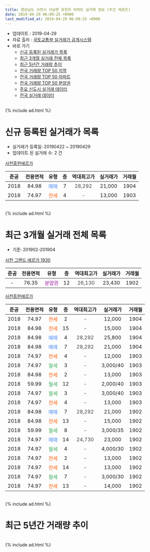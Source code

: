 ```yaml
---
title: 경상남도 사천시 사남면 유천리 아파트 실거래 정보 (주간 레포트)
date: 2019-04-29 06:09:25 +0900
last_modified_at: 2019-04-29 06:09:25 +0900
---
```


* 업데이트 : 2019-04-29
* 자료 출처 : [국토교통부 실거래가 공개시스템](http://rt.molit.go.kr)
* 바로 가기
    * [신규 등록된 실거래가 목록](#신규-등록된-실거래가-목록)
    * [최근 3개월 실거래 전체 목록](#최근-3개월-실거래-전체-목록)
    * [최근 5년간 거래량 추이](#최근-5년간-거래량-추이)
    * [전국 거래량 TOP 50 지역](https://inasie.github.io/apt-trade-info/최근-3개월-전국에서-가장-거래가-많이-발생한-지역)
    * [전국 거래량 TOP 50 아파트](https://inasie.github.io/apt-trade-info/최근-3개월-전국에서-가장-거래가-많이-발생한-아파트)
    * [전국 거래량 TOP 50 분양권](https://inasie.github.io/apt-trade-info/최근-3개월-전국에서-가장-거래가-많이-발생한-분양권)
    * [주요 신도시 실거래 데이터](https://inasie.github.io/apt-trade-info/주요-신도시)
    * [전국 실거래 데이터](https://inasie.github.io/apt-trade-info/전국)
<br>
{% include ad.html %}
<br>

# 신규 등록된 실거래가 목록
* 실거래가 등록일: 20190422 ~ 20190429
* 업데이트 된 실거래 수: 2 건


[사천흥한에르가](https://search.naver.com/search.naver?query=%EA%B2%BD%EC%83%81%EB%82%A8%EB%8F%84+%EC%82%AC%EC%B2%9C%EC%8B%9C+%EC%82%AC%EB%82%A8%EB%A9%B4+%EC%9C%A0%EC%B2%9C%EB%A6%AC+%EC%82%AC%EC%B2%9C%ED%9D%A5%ED%95%9C%EC%97%90%EB%A5%B4%EA%B0%80)

|준공|전용면적|유형|층|역대최고가|실거래가|거래월|
|:---:|:---:|:---:|:---:|:---:|:---:|:---:|
|2018|84.98|<span style="color:#4285f3">매매</span>|7|<span style="color:#444444">28,292</span>|21,000|1904|
|2018|74.97|<span style="color:#ff5a00">전세</span>|4|<span style="color:#444444">-</span>|13,000|1903|


<br>
{% include ad.html %}
<br>

# 최근 3개월 실거래 전체 목록
* 기준: 201902-201904


[사천 그랜드 에르가 1930](https://search.naver.com/search.naver?query=%EA%B2%BD%EC%83%81%EB%82%A8%EB%8F%84+%EC%82%AC%EC%B2%9C%EC%8B%9C+%EC%82%AC%EB%82%A8%EB%A9%B4+%EC%9C%A0%EC%B2%9C%EB%A6%AC+%EC%82%AC%EC%B2%9C+%EA%B7%B8%EB%9E%9C%EB%93%9C+%EC%97%90%EB%A5%B4%EA%B0%80+1930)

|준공|전용면적|유형|층|역대최고가|실거래가|거래월|
|:---:|:---:|:---:|:---:|:---:|:---:|:---:|
|-|76.35|<span style="color:#9C11A5">분양권</span>|12|<span style="color:#444444">26,130</span>|23,430|1902|

[사천흥한에르가](https://search.naver.com/search.naver?query=%EA%B2%BD%EC%83%81%EB%82%A8%EB%8F%84+%EC%82%AC%EC%B2%9C%EC%8B%9C+%EC%82%AC%EB%82%A8%EB%A9%B4+%EC%9C%A0%EC%B2%9C%EB%A6%AC+%EC%82%AC%EC%B2%9C%ED%9D%A5%ED%95%9C%EC%97%90%EB%A5%B4%EA%B0%80)

|준공|전용면적|유형|층|역대최고가|실거래가|거래월|
|:---:|:---:|:---:|:---:|:---:|:---:|:---:|
|2018|74.97|<span style="color:#ff5a00">전세</span>|2|<span style="color:#444444">-</span>|12,000|1904|
|2018|84.98|<span style="color:#ff5a00">전세</span>|15|<span style="color:#444444">-</span>|15,000|1904|
|2018|84.98|<span style="color:#4285f3">매매</span>|4|<span style="color:#444444">28,292</span>|25,800|1904|
|2018|84.98|<span style="color:#4285f3">매매</span>|7|<span style="color:#444444">28,292</span>|21,000|1904|
|2018|74.97|<span style="color:#ff5a00">전세</span>|4|<span style="color:#444444">-</span>|12,000|1903|
|2018|74.97|<span style="color:#34a853">월세</span>|3|<span style="color:#444444">-</span>|3,000/40|1903|
|2018|84.98|<span style="color:#ff5a00">전세</span>|2|<span style="color:#444444">-</span>|13,000|1903|
|2018|59.99|<span style="color:#34a853">월세</span>|12|<span style="color:#444444">-</span>|2,000/40|1903|
|2018|74.97|<span style="color:#34a853">월세</span>|3|<span style="color:#444444">-</span>|3,000/40|1903|
|2018|74.97|<span style="color:#ff5a00">전세</span>|4|<span style="color:#444444">-</span>|13,000|1903|
|2018|84.98|<span style="color:#4285f3">매매</span>|7|<span style="color:#444444">28,292</span>|21,000|1902|
|2018|84.98|<span style="color:#ff5a00">전세</span>|13|<span style="color:#444444">-</span>|15,000|1902|
|2018|59.99|<span style="color:#34a853">월세</span>|8|<span style="color:#444444">-</span>|3,000/35|1902|
|2018|74.97|<span style="color:#4285f3">매매</span>|14|<span style="color:#444444">24,730</span>|23,000|1902|
|2018|74.97|<span style="color:#34a853">월세</span>|4|<span style="color:#444444">-</span>|4,000/30|1902|
|2018|74.97|<span style="color:#ff5a00">전세</span>|2|<span style="color:#444444">-</span>|13,000|1902|
|2018|74.97|<span style="color:#ff5a00">전세</span>|14|<span style="color:#444444">-</span>|13,000|1902|
|2018|74.97|<span style="color:#34a853">월세</span>|7|<span style="color:#444444">-</span>|3,000/30|1902|
|2018|74.97|<span style="color:#ff5a00">전세</span>|13|<span style="color:#444444">-</span>|14,000|1902|


<br>
{% include ad.html %}
<br>

# 최근 5년간 거래량 추이


<div style="width:100%;">
    <canvas id="deal_progress" height="200"></canvas>
</div>

<script>
new Chart(document.getElementById("deal_progress"), {
    type: 'line',
    data: {
        labels: ['201404','201405','201406','201407','201408','201409','201410','201411','201412','201501','201502','201503','201504','201505','201506','201507','201508','201509','201510','201511','201512','201601','201602','201603','201604','201605','201606','201607','201608','201609','201610','201611','201612','201701','201702','201703','201704','201705','201706','201707','201708','201709','201710','201711','201712','201801','201802','201803','201804','201805','201806','201807','201808','201809','201810','201811','201812','201901','201902','201903','201904'],
        datasets: [{
            label: '매매',
            pointRadius: 1,
            data: [0, 0, 0, 0, 0, 0, 0, 0, 0, 0, 0, 0, 0, 0, 0, 0, 0, 0, 0, 0, 0, 0, 0, 0, 0, 0, 0, 0, 0, 0, 0, 0, 0, 0, 0, 0, 0, 0, 0, 0, 0, 0, 0, 0, 0, 5, 11, 13, 14, 21, 12, 22, 9, 15, 14, 3, 9, 4, 3, 0, 2],
            borderColor: "rgba(255, 201, 14, 1)",
            backgroundColor: "rgba(255, 201, 14, 0.5)",
            fill: false,
            lineTension: 0
        },{
            label: '전월세',
            pointRadius: 1,
            data: [0, 0, 0, 0, 0, 0, 0, 0, 0, 0, 0, 0, 0, 0, 0, 0, 0, 0, 0, 0, 0, 0, 0, 0, 0, 0, 0, 0, 0, 0, 0, 0, 0, 0, 0, 0, 0, 0, 0, 0, 0, 0, 0, 0, 0, 0, 0, 1, 18, 25, 26, 48, 35, 23, 13, 8, 9, 10, 7, 6, 2],
            borderColor: "rgba(0, 141, 185, 1)",
            backgroundColor: "rgba(0, 141, 185, 0.5)",
            fill: false,
            lineTension: 0
        }
        ]
    },
    options: {
        responsive: true,
        title: {
            display: false
        },
        tooltips: {
            mode: 'index',
            intersect: false
        },
        hover: {
            mode: 'nearest',
            intersect: true
        },
        scales: {
            xAxes: [{
                display: true,
                scaleLabel: {
                    display: true,
                    labelString: '년/월'
                }
            }],
            yAxes: [{
                display: true,
                ticks: {
                    suggestedMin: 0,
                },
                scaleLabel: {
                    display: true,
                    labelString: '실거래 수'
                }
            }]
        }
    }
});

</script>


<br>
{% include ad.html %}
<br>


